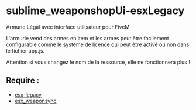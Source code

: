 # sublime_weaponshopUi-esxLegacy
 Armurie Légal avec interface utilisateur pour FiveM

L'armurie vend des armes en item et les armes peut être facilement configurable comme le système de licence qui peut être activé ou non dans le fichier app.js.

Attention si vous changez le nom de la ressource, elle ne fonctionnera plus !

## Require :
- [esx-legacy](https://github.com/esx-framework/esx-legacy)
- [esx_weaponsync](https://github.com/Arood/esx_weaponsync)
